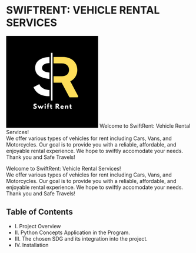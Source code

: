 # SWIFTRENT: VEHICLE RENTAL SERVICES
<img src="https://github.com/fedelhynb/BanayloFedelhynIT2104_ACPactivities/blob/6e40c25622fb733e2bb4ee189384e6233b6927f6/Final%20Project/Black%20White%20Yellow%20Simple%20Initial%20Name%20Logo.png" width="250" height="250"> Welcome to SwiftRent: Vehicle Rental Services!  
We offer various types of vehicles for rent including Cars, Vans, and Motorcycles.
Our goal is to provide you with a reliable, affordable, and enjoyable rental experience. We hope to swiftly accomodate your needs. 
Thank you and Safe Travels!

Welcome to SwiftRent: Vehicle Rental Services!  
We offer various types of vehicles for rent including Cars, Vans, and Motorcycles.
Our goal is to provide you with a reliable, affordable, and enjoyable rental experience. We hope to swiftly accomodate your needs. 
Thank you and Safe Travels!

## Table of Contents
- I. Project Overview
- II. Python Concepts Application in the Program.
- III. The chosen SDG and its integration into the project.
- IV. Installation
